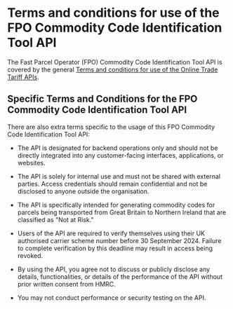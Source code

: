 # Terms and conditions for use of the FPO Commodity Code Identification Tool API

The Fast Parcel Operator (FPO) Commodity Code Identification Tool API is covered by the general [Terms and conditions for use of the Online Trade Tariff APIs](/terms-and-conditions.html).

## Specific Terms and Conditions for the FPO Commodity Code Identification Tool API

There are also extra terms specific to the usage of this FPO Commodity Code Identification Tool API:

- The API is designated for backend operations only and should not be directly integrated into any customer-facing interfaces, applications, or websites.

- The API is solely for internal use and must not be shared with external parties. Access credentials should remain confidential and not be disclosed to anyone outside the organisation.

- The API is specifically intended for generating commodity codes for parcels being transported from Great Britain to Northern Ireland that are classified as "Not at Risk."

- Users of the API are required to verify themselves using their UK authorised carrier scheme number before 30 September 2024. Failure to complete verification by this deadline may result in access being revoked.

- By using the API, you agree not to discuss or publicly disclose any details, functionalities, or details of the performance of the API without prior written consent from HMRC.

- You may not conduct performance or security testing on the API.